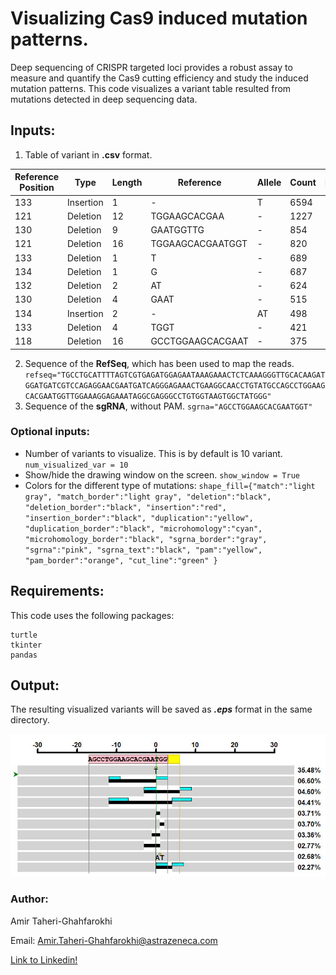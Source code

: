 # Visualizing Cas9 induced mutation patterns.
Deep sequencing of CRISPR targeted loci provides a robust assay to measure and quantify the Cas9 cutting efficiency and study the induced mutation patterns. This code visualizes a variant table resulted from mutations detected in deep sequencing data.

## Inputs:
1. Table of variant in **.csv** format.

|	Reference Position	|	Type	|	Length	|	Reference	|	Allele	|	Count	|	MicroHomology	|	Duplication	|	Rel. Freq.	|
|	------------------- 	|	----------	|	-------	|	-----------------	|	------	|	-----	|	-------------	|	-----------	|	----------	|
|	133	|	Insertion	|	1	|	-	|	T	|	6594	|		|	Detected	|	35.48213517	|
|	121	|	Deletion	|	12	|	TGGAAGCACGAA	|	-	|	1227	|	3	|		|	6.602453724	|
|	130	|	Deletion	|	9	|	GAATGGTTG	|	-	|	854	|	3	|		|	4.595350839	|
|	121	|	Deletion	|	16	|	TGGAAGCACGAATGGT	|	-	|	820	|	5	|		|	4.412397762	|
|	133	|	Deletion	|	1	|	T	|	-	|	689	|		|		|	3.707490314	|
|	134	|	Deletion	|	1	|	G	|	-	|	687	|		|		|	3.696728368	|
|	132	|	Deletion	|	2	|	AT	|	-	|	624	|	0	|		|	3.357727077	|
|	130	|	Deletion	|	4	|	GAAT	|	-	|	515	|	0	|		|	2.771201033	|
|	134	|	Insertion	|	2	|	-	|	AT	|	498	|		|	Detected	|	2.679724494	|
|	133	|	Deletion	|	4	|	TGGT	|	-	|	421	|	3	|		|	2.265389582	|
|	118	|	Deletion	|	16	|	GCCTGGAAGCACGAAT	|	-	|	375	|	0	|		|	2.01786483	|

2. Sequence of the **RefSeq**, which has been used to map the reads.
`refseq="TGCCTGCATTTTAGTCGTGAGATGGAGAATAAAGAAACTCTCAAAGGGTTGCACAAGATGGATGATCGTCCAGAGGAACGAATGATCAGGGAGAAACTGAAGGCAACCTGTATGCCAGCCTGGAAGCACGAATGGTTGGAAAGGAGAAATAGGCGAGGGCCTGTGGTAAGTGGCTATGGG"`
3. Sequence of the **sgRNA**, without PAM.
`sgrna="AGCCTGGAAGCACGAATGGT"`

### Optional inputs:
* Number of variants to visualize. This is by default is 10 variant.
`num_visualized_var = 10`
* Show/hide the drawing window on the screen.
`show_window = True`
* Colors for the different type of mutations:
`
shape_fill={"match":"light gray",
            "match_border":"light gray",
            "deletion":"black",
            "deletion_border":"black",
            "insertion":"red",
            "insertion_border":"black",
            "duplication":"yellow",
            "duplication_border":"black",
            "microhomology":"cyan",
            "microhomology_border":"black",
            "sgrna_border":"gray",
            "sgrna":"pink",
            "sgrna_text":"black",
            "pam":"yellow",
            "pam_border":"orange",
            "cut_line":"green"
            }
            `

## Requirements:
This code uses the following packages:
 ```
 turtle
 tkinter
 pandas
 ```


## Output:
The resulting visualized variants will be saved as _**.eps**_ format in the same directory. 

![Output screenshot](https://github.com/SandraWimberger/pRIMA/blob/master/ATG_Visualization/Output_Screen_Capture.JPG)

### Author: 
Amir Taheri-Ghahfarokhi

Email: Amir.Taheri-Ghahfarokhi@astrazeneca.com

[Link to Linkedin!](https://www.linkedin.com/in/ghahfarokhi/)
